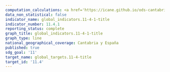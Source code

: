 ```yaml
---
computation_calculations: <a href='https://icane.github.io/ods-cantabria/assets/pdf/11.4.1.1.pdf' target='_blank'>Total de gastos per cápita destinados a la preservación, protección y conservación de todo el patrimonio cultural y natural, desglosado por fuente de financiación (pública y privada), tipo de patrimonio (cultural y natural) y nivel de gobierno (nacional, regional y local/municipal)</a><br><a href='https://icane.github.io/ods-cantabria/assets/pdf/11.4.1.3.pdf' target='_blank'>Total de gastos per cápita destinados a la preservación, protección y conservación de todo el patrimonio cultural y natural, desglosado por fuente de financiación (pública y privada), tipo de patrimonio (cultural y natural) y nivel de gobierno (nacional, regional y local/municipal)</a><br><a href='https://icane.github.io/ods-cantabria/assets/pdf/11.4.1.4.pdf' target='_blank'>Total de gastos per cápita destinados a la preservación, protección y conservación de todo el patrimonio cultural y natural, desglosado por fuente de financiación (pública y privada), tipo de patrimonio (cultural y natural) y nivel de gobierno (nacional, regional y local/municipal)</a>
data_non_statistical: false
indicator_name: global_indicators.11-4-1-title
indicator_number: 11.4.1
reporting_status: complete
graph_title: global_indicators.11-4-1-title
graph_type: line
national_geographical_coverage: Cantabria y España
published: true
sdg_goal: '11'
target_name: global_targets.11-4-title
target_id: '11.4'
---
```

